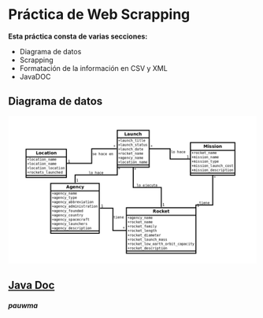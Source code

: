 # **Práctica de Web Scrapping**

**Esta práctica consta de varias secciones:**
- Diagrama de datos
- Scrapping
- Formatación de la información en CSV y XML
- JavaDOC

## **Diagrama de datos**
![Diagrama de datos](https://github.com/pauwma/MP06_Scrapper/blob/master/datos_diagrama.png?raw=true)

## **[Java Doc](https://pauwma.github.io/MP06_Scrapper/)**

###### ***pauwma***

